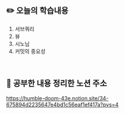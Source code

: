 ## :pencil2:  오늘의 학습내용
1. 서브쿼리
2. 뷰
3. 시노님
4. 커밋의 중요성
<br>

## :memo:  공부한 내용 정리한 노션 주소
<https://humble-doom-43e.notion.site/34-675894d2235647e4bd1c56eaf1ef417a?pvs=4>
